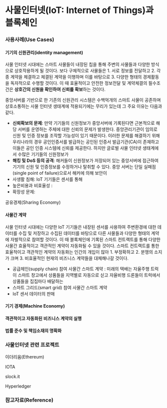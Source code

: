 # 사물인터넷\(IoT: Internet of Things\)과 블록체인

### 사용사례\(Use Cases\)

#### 기기의 신원관리\(identity management\)

사물 인터넷 시대에는 스마트 사물들이 내장된 칩을 통해 주변의 사물들과 다양한 방식으로 상호작용하게 될 것이다. 보다 구체적으로 사물들은 1. 서로 정보를 전달하고 2. 각종 계약을 체결하고 체결된 계약을 이행하며 이를 바탕으로 3. 다양한 형태의 경제활동을 독자적으로 수행할 것이다. 이 때 효율적이고 안전한 정보전달 및 계약체결의 필수조건은 **상호간의 신원을 확인하여 신뢰를 확보**하는 것이다.

중앙서버를 기반으로 한 기존의 신원관리 시스템은 수백억개의 스마트 사물이 공존하며 상호소통하는 사물 인터넷 생태계에 적용되기에는 무리가 있는데 그 주요 이유는 다음과 같다.

* **신뢰확보의 문제**: 만약 기기들의 신원정보가 중앙서버에 기록된다면 근본적으로 해당 서버를 운영하는 주체에 대한 신뢰의 문제가 발생한다. 중앙관리기관이 임의로 신원 및 인증 정보를 조작할 가능성이 있기 때문이다. 이러한 문제를 해결하기 위해 우리나라의 경우 공인인증서를 발급하는 공인된 인증서 발급기관\(CA\)이 존재하고 이들은 공인 인증 시스템에 신뢰를 제공한다. 하지만 글로벌 사물 인터넷 생태계에서 수많은 기기들의 신원정보가 
* **해킹 및 DoS 등의 공격**: 해커들이 신원정보가 저장되어 있는 중앙서버에 접근하여 기기의 신원 및 인증정보를 수정하거나 탈취할 수 있다. 중앙 서버는 단일 실패점\(single point of failure\)으로서 해커에 의해 보안이 
* 사생활 침해: IoT 기기들은 센서를 통해
* 높은비용과 비효율성 :
* 확장성 문제: 

공유경제\(Sharing Economy\)

#### 사물간 계약

사물 인터넷 시대에는 다양한 IoT 기기들은 내장된 센서를 사용하여 주변환경에 대한 데이터를 수집 및 저장하고 수집된 데이터를 바탕으로 다른 사물들과 다양한 형태의 계약에 자발적으로 참여할 것이다. 이 때 블록체인에 기록된 스마트 컨트랙트를 통해 다양한 사물간 효율적이고 객관적인 계약이 자동화될 수 있을 것이다. 스마트 컨트랙트를 통한 효율적이고 객관적인 계약의 자동화는 인간의 개입이 많아 1. 부정확하고 2. 분쟁의 소지가 크며 3. 비효율적인 현재의 비즈니스 계약들을 대체해나갈 것이다.

* 공급체인\(supply chain\) 참여 사물간 스마트 계약 : 미래의 택배는 자율주행 트럭이 스마트 창고에서 상품들을 지역별로 자동으로 싣고 자율비행 드론들이 트럭에서 상품들을 집집마다 배달하는 
* 스마트 그리드\(smart grid\) 참여 사물간 스마트 계약
* IoT 센서 데이터의 판매 

#### 기기 경제\(Machine Economy\)

#### 객관적이고 자동화된 비즈니스 계약의 실행

#### 법률 준수 및 책임소재의 명확화

### 사물인터넷 관련 프로젝트

이더리움\(Ethereum\)

IOTA

slock.it

Hyperledger

### 참고자료\(Reference\)



